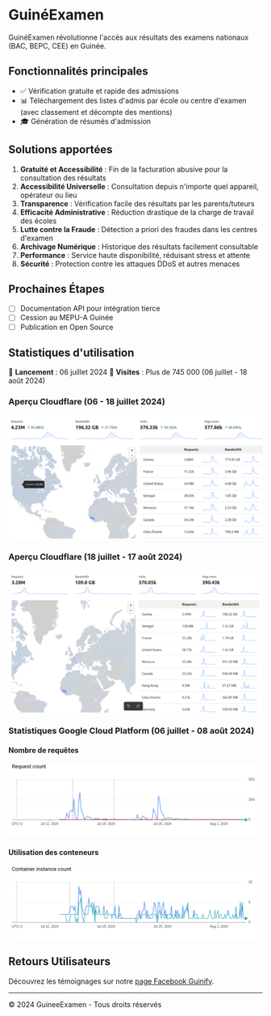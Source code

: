 # GuinéExamen

GuinéExamen révolutionne l'accès aux résultats des examens nationaux (BAC, BEPC, CEE) en Guinée.

## Fonctionnalités principales

- ✅ Vérification gratuite et rapide des admissions
- 📊 Téléchargement des listes d'admis par école ou centre d'examen (avec classement et décompte des mentions)
- 🎓 Génération de résumés d'admission

## Solutions apportées

1. **Gratuité et Accessibilité** : Fin de la facturation abusive pour la consultation des résultats
2. **Accessibilité Universelle** : Consultation depuis n'importe quel appareil, opérateur ou lieu
3. **Transparence** : Vérification facile des résultats par les parents/tuteurs
4. **Efficacité Administrative** : Réduction drastique de la charge de travail des écoles
5. **Lutte contre la Fraude** : Détection a priori des fraudes dans les centres d'examen
6. **Archivage Numérique** : Historique des résultats facilement consultable
7. **Performance** : Service haute disponibilité, réduisant stress et attente
8. **Sécurité** : Protection contre les attaques DDoS et autres menaces

## Prochaines Étapes

- [ ] Documentation API pour intégration tierce
- [ ] Cession au MEPU-A Guinée
- [ ] Publication en Open Source

## Statistiques d'utilisation

🚀 **Lancement** : 06 juillet 2024
👥 **Visites** : Plus de 745 000 (06 juillet - 18 août 2024)

### Aperçu Cloudflare (06 - 18 juillet 2024)

![Statistiques Cloudflare Juillet](./assets/cloudflare_stats_06_18_juillet_2024.png)

### Aperçu Cloudflare (18 juillet - 17 août 2024)

![Statistiques Cloudflare Août](./assets/cloudflare_stats_18juillet_17aout_2024.png)

### Statistiques Google Cloud Platform (06 juillet - 08 août 2024)

#### Nombre de requêtes

![Requêtes GCP](./assets/gcp_request_count_06juillet_08aout_2024.png)

#### Utilisation des conteneurs

![Conteneurs GCP](./assets/gcp_container_count_06juillet_08aout_2024.png)

## Retours Utilisateurs

Découvrez les témoignages sur notre [page Facebook Guinify](https://www.facebook.com/profile.php?id=61561663888377).

---

© 2024 GuineeExamen - Tous droits réservés

